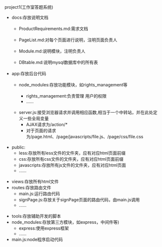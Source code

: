 project1(工作室答题系统)
   <ul>
     <li>docs:存放说明文档
      <ul>
      <li>ProductRequirements.md:需求文档</li>
      <li>PageList.md:对每个页面进行说明，注明页面负责人</li>
      <li>Module.md:说明模块，注明负责人</li>    
      <li>DBtable.md:说明mysql数据库中的所有表</li>
      </ul>
     </li>
     <li>app:存放后台代码
      <ul>
      <li>node_modules:存放功能模块，如rights_management等
             <ul>
             <li>rights_management:负责管理 用户的权限</li>
             <li>......</li>
             </ul>
      </li>
      <li>server.js:接受浏览器请求并调用相应函数,相当于一个中转站，并在此处定义一些全局变量
        <ul>
        <li>AJAX请求为/action/*</li>
        <li>对于页面的请求为/page.html、/page/javascripts/file.js、/page/css/file.css</li>
        </ul>
      </li>
      </ul>
     </li>
     <li>public:
       <ul>
       <li>less:存放所有less文件的文件夹，应有对应html页面前缀</li>
       <li>css:存放所有css文件的文件夹，应有对应html页面前缀</li>
       <li>javascripts:存放所有js文件的文件夹，应有对应html页面 </li>
       <li>......</li>
       </ul>
     </li>
     <li>views:存放所有html文件 
     </li>
     <li>routes:存放路由文件
       <ul>
       <li>main.js:运行路由代码</li>
       <li>signPage.js:存放关于signPage页面的路由代码，由main.js调用</li>
       <li>......</li>
       </ul>
     </li>
     <li>tools:存放辅助开发的脚本 </li>
     <li>node_modules:存放第三方模块，如express，中间件等)
       <ul>
       <li>express:使用express框架</li>
       <li>......</li>
       </ul>
     </li>
     <li>main.js:node程序启动代码</li>
   </ul>
